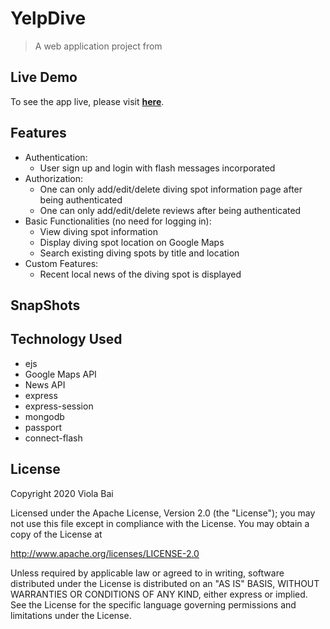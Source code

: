 # YelpDive
> A web application project from 

## Live Demo
To see the app live, please visit <a href="http://yelpdive-viola-bai.herokuapp.com/" target="_blank">**here**</a>.

## Features
* Authentication:
  * User sign up and login with flash messages incorporated
* Authorization:
  * One can only add/edit/delete diving spot information page after being authenticated
  * One can only add/edit/delete reviews after being authenticated
* Basic Functionalities (no need for logging in):
  * View diving spot information
  * Display diving spot location on Google Maps
  * Search existing diving spots by title and location
* Custom Features:
  * Recent local news of the diving spot is displayed
  
## SnapShots 

## Technology Used
  * ejs
  * Google Maps API
  * News API
  * express
  * express-session
  * mongodb
  * passport
  * connect-flash

## License
Copyright 2020 Viola Bai

Licensed under the Apache License, Version 2.0 (the "License");
you may not use this file except in compliance with the License.
You may obtain a copy of the License at

http://www.apache.org/licenses/LICENSE-2.0

Unless required by applicable law or agreed to in writing, software
distributed under the License is distributed on an "AS IS" BASIS,
WITHOUT WARRANTIES OR CONDITIONS OF ANY KIND, either express or implied.
See the License for the specific language governing permissions and
limitations under the License.
